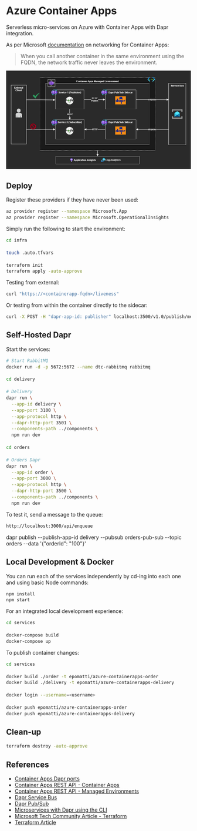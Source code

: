 # Azure Container Apps

Serverless micro-services on Azure with Container Apps with Dapr integration.

As per Microsoft [documentation](https://learn.microsoft.com/en-us/azure/container-apps/connect-apps?tabs=bash) on networking for Container Apps:

> When you call another container in the same environment using the FQDN, the network traffic never leaves the environment.

<img src=".docs/containerapps.png" />

## Deploy

Register these providers if they have never been used:

```sh
az provider register --namespace Microsoft.App
az provider register --namespace Microsoft.OperationalInsights
```

Simply run the following to start the environment:

```sh
cd infra

touch .auto.tfvars

terraform init
terraform apply -auto-approve
```

Testing from external:

```sh
curl "https://<containerapp-fqdn>/liveness"
```

Or testing from within the container directly to the sidecar:

```sh
curl -X POST -H "dapr-app-id: publisher" localhost:3500/v1.0/publish/messages-pub-sub/queue1
```


## Self-Hosted Dapr

Start the services:

```sh
# Start RabbitMQ
docker run -d -p 5672:5672 --name dtc-rabbitmq rabbitmq

cd delivery

# Delivery
dapr run \
  --app-id delivery \
  --app-port 3100 \
  --app-protocol http \
  --dapr-http-port 3501 \
  --components-path ../components \
  npm run dev

cd orders

# Orders Dapr
dapr run \
  --app-id order \
  --app-port 3000 \
  --app-protocol http \
  --dapr-http-port 3500 \
  --components-path ../components \
  npm run dev
```

To test it, send a message to the queue:

```sh
http://localhost:3000/api/enqueue
```

dapr publish --publish-app-id delivery --pubsub orders-pub-sub --topic orders --data '{"orderId": "100"}'

## Local Development & Docker

You can run each of the services independently by cd-ing into each one and using basic Node commands:

```sh
npm install
npm start
```

For an integrated local development experience:

```sh
cd services

docker-compose build
docker-compose up
```

To publish container changes:

```sh
cd services

docker build ./order -t epomatti/azure-containerapps-order
docker build ./delivery -t epomatti/azure-containerapps-delivery

docker login --username=<username>

docker push epomatti/azure-containerapps-order
docker push epomatti/azure-containerapps-delivery
```

## Clean-up

```sh
terraform destroy -auto-approve
```


## References

- [Container Apps Dapr ports](https://github.com/microsoft/azure-container-apps/issues/189)
- [Container Apps REST API - Container Apps](https://learn.microsoft.com/en-us/rest/api/containerapps/container-apps/create-or-update?tabs=HTTP)
- [Container Apps REST API - Managed Environments](https://learn.microsoft.com/en-us/rest/api/containerapps/managed-environments/create-or-update?tabs=HTTP)
- [Dapr Service Bus](https://docs.dapr.io/reference/components-reference/supported-pubsub/setup-azure-servicebus/)
- [Dapr Pub/Sub](https://docs.dapr.io/developing-applications/building-blocks/pubsub/howto-publish-subscribe/)
- [Microservices with Dapr using the CLI](https://learn.microsoft.com/en-us/azure/container-apps/microservices-dapr?tabs=bash)
- [Microsoft Tech Community Article - Terraform](https://techcommunity.microsoft.com/t5/fasttrack-for-azure/can-i-create-an-azure-container-apps-in-terraform-yes-you-can/ba-p/3570694)
- [Terraform Article](https://www.thorsten-hans.com/deploy-azure-container-apps-with-terraform/)

